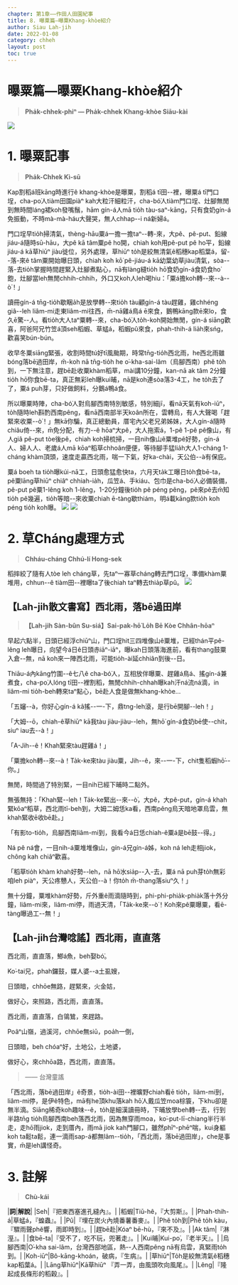 ```yaml
---
chapter: 第1章——作田人田園紀事
title: 8. 曝粟篇—曝粟Khang-khòe紹介
author: Siau Lah-jih
date: 2022-01-08
category: chheh
layout: post
toc: true
---
```


# 曝粟篇—曝粟Khang-khòe紹介
> **Pha̍k-chhek-phiⁿ — Pha̍k-chhek Khang-khòe Siāu-kài**

![](../too5/04/4-1-1.曝粟.jpg)

# 1. 曝粟記事
> **Pha̍k-Chhek Kì-sū**

Kap割稻á班kāng時進行ê khang-khòe是曝粟，割稻á tī田--裡，曝粟á tī門口埕，cha-po͘人tiàm田園piàⁿ kah大粒汗細粒汗，cha-bó͘人tiàm門口埕、灶腳無閒到無時間láng裙koh發嘴鬚，hām gín-á人mā tio̍h tàu-saⁿ-kāng，只有食奶gín-á免振動，不時mà-mà-háu大聲哭，無人chhap--i ná新婦á。

門口埕早tio̍h掃清氣，thèng-hāu粟á一擔一擔taⁿ--轉-來，大pê、pê-put、鉛線jiáu-á隨時sū-hāu，大pê kā tâm粟pê ho͘開，chiah koh用pê-put pê ho͘平，鉛線jiáu-á kā草hiūⁿ jiàu徙位，另外處理，草hiūⁿ to̍h是絞無清氣ê稻穗kap稻葉á，留--落-來ê tâm粟開始曝日頭，chiah koh kō͘ pê-jiáu-á kā幼葉幼草jiàu清氣，sòa--落-去tio̍h掌握時間趕緊入灶腳煮點心，nā有làng縫tio̍h hō͘食奶gín-á食奶食ho͘飽，灶腳當leh無閒chhih-chhih，外口又koh人leh喝hiu：「粟á擔koh轉--來--à--ò͘！」

讀冊gín-á tn̄g-tio̍h歇睏a̍h是放學轉--來tio̍h tàu顧gín-á tàu趕雞，雞chhéng giâ--leh liâm-mi走東liâm-mi往西，m̄-nā雞á鳥á ē來食，鵝鴨kāng款ē來lo，食久ē驚--人。看tio̍h大人taⁿ粟轉--來，cha-bó͘人to̍h-koh開始無閒，gín-á siāng歡喜，阿爸阿兄竹笠á頂seh稻蝦、草蜢á，稻蝦pû來食，phah-thih-á lia̍h來sńg，歡喜笑bún-bún。

收早冬粟siāng緊張，收割時間tú好tī風颱期，時常tn̄g-tio̍h西北雨，he西北雨雖bóng落bē過田岸，m̄-koh nā tn̄g-tio̍h he o͘-kha-sai-lâm（烏腳西南）phĕ to̍h到，一下無注意，趕bē赴收粟khàm稻草，mài講10分鐘，kan-nā ak tâm 2分鐘tio̍h hō͘你食bē-ta，真正無彩leh曝kui晡，nā是koh連sòa落3-4工，he to̍h去了了，粟á puh芽，只好做飼料，分鵝á鴨á食。

所以曝粟時陣，cha-bó͘人對烏腳西南特別敏感，特別細jī，看nā天氣有koh-iūⁿ，to̍h隨時leh斟酌西南pêng，看nā西南部半天koân所在，雲轉烏，有人大聲喝「趕緊來收粟--ò͘！」無kā你騙，真正總動員，厝宅內父老兄弟姊妹，大人gín-á隨時chiâu倚--來，m̄免分配，有力--ê hōaⁿ大pê，大人拖索á，1-pê 1-pê pê像山，有人giâ pê-put tòe後pê，chiah koh掃梳掃，一目nih像山ê粟堆pê好勢，gín-á人、婦人人、老歲á人mā kōaⁿ稻草chhoân便便，等待腳手猛lia̍h大人1-cháng 1-cháng khàm頂頭，速度走贏西北雨，喘一下氣，好ka-chài，天公伯--à有保庇。

粟á boeh ta tio̍h曝kúi-nā工，日頭愈猛愈快ta，六月天ta̍k工曝日to̍h食bē-ta，pê粟lāng草hiūⁿ chiâⁿ chhiah-ia̍h，瓜笠á、手kiáu、包巾是cha-bó͘人必備裝備，pê-put pê粟1-lêng koh 1-lêng，1-20分鐘後tio̍h pê péng pêng，pê來pê去m̄知tio̍h pê幾遍，tio̍h等暗--來收粟chiah ē-tàng歇thiám，明á載kāng款tio̍h koh péng tio̍h koh曝。
![](../too5/04/4-1-2.稻蝦.jpg)
![](../too5/04/4-1-3.拍鐵仔.jpg)

# 2. 草Cháng處理方式
> **Chháu-cháng Chhú-lí Hong-sek**

稻摔絞了隨有人tòe leh cháng草，先taⁿ一寡草cháng轉去門口埕，準備khàm粟堆用，chhun--ê tiàm田--裡曝ta了後chiah taⁿ轉去thia̍p草pû。
![](../too5/04/4-2-1.草總.jpg)

## 【Lah-jih散文書寫】西北雨，落bē過田岸
> **【Lah-jih Sàn-bûn Su-siá】Sai-pak-hō͘ Lo̍h Bē Kòe Chhân-hōaⁿ**

早起六點半，日頭已經浮chiūⁿ山，門口埕hit三四堆像山ê粟堆，已經thán平pê-lêng leh曝日，向望今á日ê日頭赤iāⁿ-iāⁿ，曝kah日頭落海進前，看有thang鼓粟入倉--無，nā koh來一陣西北雨，可能tio̍h-ài延chhiân到後--日。

Thiāu-á內kāng竹圍--ê七八ê cha-bó͘人，互相放伴曝粟、趕雞á鳥á、搖gín-á兼煮食，cha-po͘人lóng tī田--裡割稻，無閒chhih-chhah曝kah汗ná流ná滴，in liâm-mi tio̍h-beh轉來taⁿ點心，bē赴人食是做無khang-khòe…

「五嬸--à，你好心gín-á kâ搖--一-下，鼎tng-leh滾，是行bē開腳--leh！」

「大姆--ō，chiah-ê草hiūⁿ kā我tàu jiàu-jiàu--leh，無hō͘ gín-á食奶bē使--chit，siuⁿ iau去--à！」

「A-Jih--ê！Khah緊來tàu趕雞á！」

「粟擔koh轉--來--à！Ta̍k-ke來tàu jiàu粟，Jih--ê，來--一-下，chit隻稻蝦hō͘--你。」

無閒，時間過了特別緊，一目nih已經下晡時二點外。

無張無持：「Khah緊--leh！Ta̍k-ke緊出--來--ò͘，大pê，大pê-put，gín-á khah緊kōaⁿ稻草，西北雨tī-beh到，大姆二姆恁ka看，西南pêng烏天暗地罩烏雲，無khah緊收ē收bē赴。」

「有影to-tio̍h，烏腳西南liâm-mi到，我看今á日恁chiah-ê粟á是bē鼓--得。」

Ná pê ná會，一目nih-á粟堆堆像山，gín-á兄gín-á姊，koh ná leh走相jiok，chông kah chiâⁿ歡喜。

「稻草tio̍h khàm khah好勢--leh，nā hō͘水sia̍p--入-去，粟á nā puh芽to̍h無彩咱leh piàⁿ，天公疼戇人，天公伯--à！你to̍h m̄-thang落siuⁿ久！」

無十分鐘，粟堆khàm好勢，斤外重ê雨滴隨時到，phi-phi-phia̍k-phia̍k落十外分鐘，liâm-mi來，liâm-mi停，雨過天清，「Ta̍k-ke來--ò͘！Koh來pê粟曝粟，看ē-tàng曝過工--無！」

## 【Lah-jih台灣唸謠】西北雨，直直落
西北雨，直直落，鯽á魚，beh娶bó͘。

Ko͘-tai兄，phah鑼鼓，媒人婆--a土虱嫂，

日頭暗，chhōe無路，趕緊來，火金姑，

做好心，來照路，西北雨，直直落。

西北雨，直直落，白鴒鷥，來趕路。

Poâⁿ山嶺，過溪河，chhōe無siū，poa̍h一倒，

日頭暗，beh chóaⁿ好，土地公，土地婆，

做好心，來chhōa路，西北雨，直直落。

> —— 台灣童謠

「西北雨，落bē過田岸」ê奇景，tio̍h-ài田--裡曠野chiah看ē tio̍h，liâm-mi到，liâm-mi停，是伊ê特色，mā有he頂khu落kah hō͘人戴瓜笠moa棕簑，下khu卻是無半滴。Siāng稀奇koh趣味--ê，to̍h是細漢讀冊時，下晡放學beh轉--去，行到半路tn̄g tio̍h烏腳西南beh落西北雨，因為無穿雨moa，ko͘-put-lī-chiang半行半走，走hō͘雨jiok，走到厝內，雨mā jiok kah門腳口，雖然phīⁿ-phēⁿ喘，kui身軀koh ta鬆ta鬆，連一滴雨sap-á都無lâm--tio̍h，「西北雨，落bē過田岸」，che是事實，m̄是leh講怪奇。

# 3. 註解
> **Chù-kái**

|**詞**|**解說**|
|Seh|『把東西塞進孔縫內』。|
|稻蝦|Tiū-hê，『大剪斯』。|
|Phah-thih-á|草蜢á，『蝗蟲』。|
|Pû|『埋在炭火內燒番薯番麥』。|
|Phĕ to̍h到|Phĕ to̍h kàu，『驟雨聲phĕ響，雨即時到』。|
|趕bē赴|Kóaⁿ bē-hù，『來不及』。|
|Ak tâm|『淋溼』。|
|食bē-ta|『受不了，吃不玩，兜著走』。|
|Kui晡|Kui-po͘，『老半天』。|
|烏腳西南|O͘-kha sai-lâm，台灣西部地區，熱--人西南pêng nā有烏雲，真緊雨to̍h到。|
|Koh-iūⁿ|Bô-kāng-khoán，破病，『生病』。|
|草hiūⁿ|To̍h是絞無清氣ê稻穗kap稻葉á。|
|Lāng草hiūⁿ|Kā草hiūⁿ 『弄一弄，由風頭吹向風尾』。|
|Lêng|『隆起成長條形的稻穀』。|
